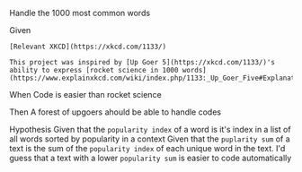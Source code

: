 Handle the 1000 most common words

Given

    [Relevant XKCD](https://xkcd.com/1133/)

    This project was inspired by [Up Goer 5](https://xkcd.com/1133/)'s ability to express [rocket science in 1000 words](https://www.explainxkcd.com/wiki/index.php/1133:_Up_Goer_Five#Explanation)


When
    Code is easier than rocket science

Then
    A forest of upgoers ahould be able to handle codes

Hypothesis
    Given that the `popularity index` of a word is it's index in a list of all words sorted by popularity in a context
    Given that the `puplarity sum` of a text is the sum of the `popularity index` of each unique word in the text.
    I'd guess that a text with a lower `popularity sum` is easier to code automatically
